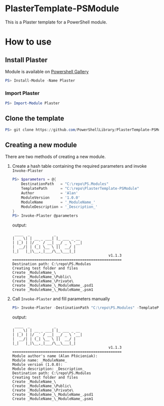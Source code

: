 # PlasterTemplate-PSModule

This is a Plaster template for a PowerShell module.

# How to use

## Install Plaster

Module is available on [Powershell Gallery][gallery]

``` powerShell
PS> Install-Module -Name Plaster
```

### Import Plaster
```powershell
PS> Import-Module Plaster
```

## Clone the template

``` powerShell
PS> git clone https://github.com/PowerShellLibrary/PlasterTemplate-PSModule
```

## Creating a new module

There are two methods of creating a new module.

1. Create a hash table containing the required parameters and invoke ```Invoke-Plaster```
    ``` powerShell
    PS> $parameters = @{
        DestinationPath   = "C:\repo\PS.Modules"
        TemplatePath      = "C:\repo\PlasterTemplate-PSModule"
        Author            = 'Alan'
        ModuleVersion     = '1.0.0'
        ModuleName        = '_ModuleName_'
        ModuleDescription = '_Description_'
    }
    PS> Invoke-Plaster @parameters
    ```
    output:
    ```
     ____  _           _
    |  _ \| | __ _ ___| |_ ___ _ __
    | |_) | |/ _` / __| __/ _ \ '__|
    |  __/| | (_| \__ \ ||  __/ |
    |_|   |_|\__,_|___/\__\___|_|
                                                v1.1.3
    ==================================================
    Destination path: C:\repo\PS.Modules
    Creating test folder and files
    Create _ModuleName_\
    Create _ModuleName_\Public\
    Create _ModuleName_\Private\
    Create _ModuleName_\_ModuleName_.psd1
    Create _ModuleName_\_ModuleName_.psm1
    ```
2. Call ```Invoke-Plaster``` and fill parameters manually
    ``` powerShell
    PS> Invoke-Plaster -DestinationPath "C:\repo\PS.Modules" -TemplatePath "C:\repo\PlasterTemplate-PSModule"
    ```
    output:
    ```
     ____  _           _
    |  _ \| | __ _ ___| |_ ___ _ __
    | |_) | |/ _` / __| __/ _ \ '__|
    |  __/| | (_| \__ \ ||  __/ |
    |_|   |_|\__,_|___/\__\___|_|
                                                v1.1.3
    ==================================================
    Module author's name (Alan Płócieniak):
    Module name: _ModuleName_
    Module version (1.0.0):
    Module description: _Description_
    Destination path: C:\repo\PS.Modules
    Creating test folder and files
    Create _ModuleName_\
    Create _ModuleName_\Public\
    Create _ModuleName_\Private\
    Create _ModuleName_\_ModuleName_.psd1
    Create _ModuleName_\_ModuleName_.psm1
    ```

[gallery]: https://powershellgallery.com/packages/Plaster/